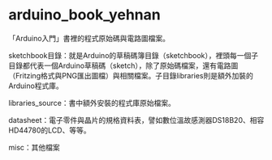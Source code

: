 arduino_book_yehnan
===================

「Arduino入門」書裡的程式原始碼與電路圖檔案。

sketchbook目錄：就是Arduino的草稿碼簿目錄（sketchbook），裡頭每一個子目錄都代表一個Arduino草稿碼（sketch），除了原始碼檔案，還有電路圖（Fritzing格式與PNG匯出圖檔）與相關檔案。子目錄libraries則是額外加裝的Arduino程式庫。

libraries_source：書中額外安裝的程式庫原始檔案。

datasheet：電子零件與晶片的規格資料表，譬如數位溫故感測器DS18B20、相容HD44780的LCD、等等。

misc：其他檔案
